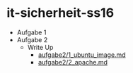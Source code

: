 # it-sicherheit-ss16

* Aufgabe 1
* Aufgabe 2
  * Write Up
    * [aufgabe2/1_ubuntu_image.md](aufgabe2/1_ubuntu_image.md)
    * [aufgabe2/2_apache.md](aufgabe2/2_apache.md)
